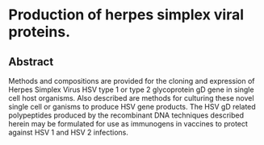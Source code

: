# Production of herpes simplex viral proteins.

## Abstract
Methods and compositions are provided for the cloning and expression of Herpes Simplex Virus HSV type 1 or type 2 glycoprotein gD gene in single cell host organisms. Also described are methods for culturing these novel single cell or ganisms to produce HSV gene products. The HSV gD related polypeptides produced by the recombinant DNA techniques described herein may be formulated for use as immunogens in vaccines to protect against HSV 1 and HSV 2 infections.